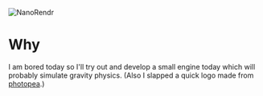 ![NanoRendr](https://github.com/RaghavGohil/NanoRendr/assets/71706645/a73cb240-ed34-4ac8-bfac-bce514f21820)

# Why
I am bored today so I'll try out and develop a small engine today which will probably simulate gravity physics. (Also I slapped a quick logo made from <a href="https://www.photopea.com/">photopea</a>.)
